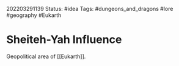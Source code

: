 202203291139
Status: #idea
Tags: #dungeons_and_dragons #lore #geography #Eukarth 

# Sheiteh-Yah Influence
Geopolitical area of [[Eukarth]].
